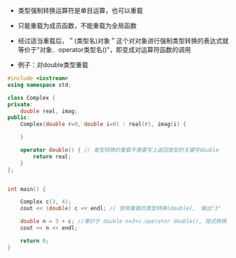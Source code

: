 * 类型强制转换运算符是单目运算，也可以重载
* 只能重载为成员函数，不能重载为全局函数
* 经过适当重载后，＂(类型名)对象＂这个对对象进行强制类型转换的表达式就等价于"对象．operator类型名()"，即变成对运算符函数的调用

* 例子：对double类型重载
```c++
#include <iostream>
using namespace std;

class Complex {
private:
    double real, imag;
public:
    Complex(double r=0, double i=0) : real(r), imag(i) {

    }

    operator double() { // 类型转换的重载不需要写上返回类型的关键字double
        return real;
    }
};


int main() {

    Complex c(3, 4);
    cout << (double) c << endl; // 使用重载的类型转换(double),　输出"3"

    double n = 3 + c; //等价于 double n=3+c.operator double(), 隐式转换
    cout << n << endl;

    return 0;
}

```
